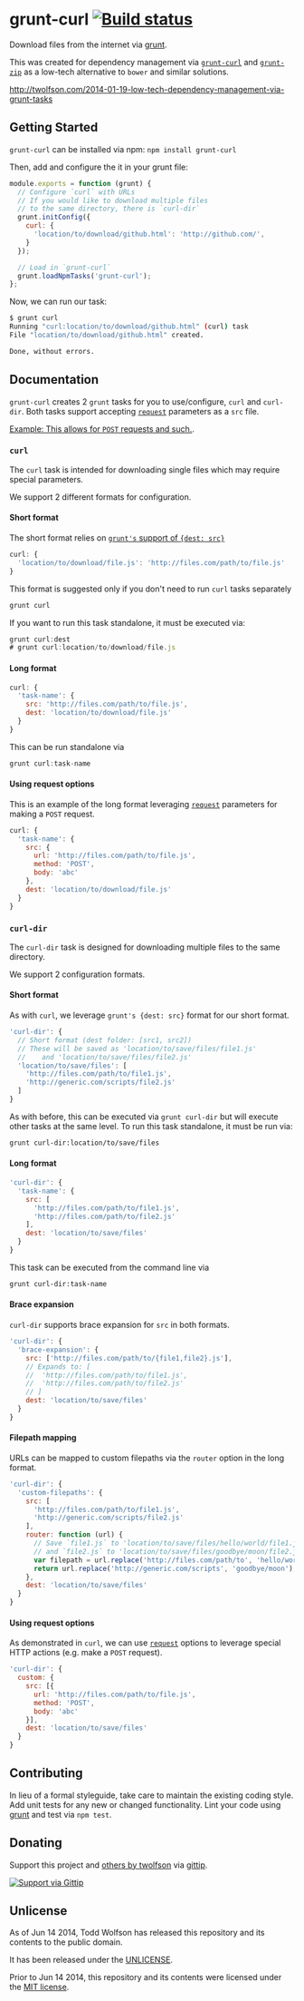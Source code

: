 # grunt-curl [![Build status](https://travis-ci.org/twolfson/grunt-curl.png?branch=master)](https://travis-ci.org/twolfson/grunt-curl)

Download files from the internet via [grunt][].

This was created for dependency management via [`grunt-curl`][] and [`grunt-zip`][] as a low-tech alternative to `bower` and similar solutions.

http://twolfson.com/2014-01-19-low-tech-dependency-management-via-grunt-tasks

[grunt]: http://gruntjs.com/
[`grunt-curl`]: https://github.com/twolfson/grunt-curl
[`grunt-zip`]: https://github.com/twolfson/grunt-zip

## Getting Started
`grunt-curl` can be installed via npm: `npm install grunt-curl`

Then, add and configure the it in your grunt file:

```js
module.exports = function (grunt) {
  // Configure `curl` with URLs
  // If you would like to download multiple files
  // to the same directory, there is `curl-dir`
  grunt.initConfig({
    curl: {
      'location/to/download/github.html': 'http://github.com/',
    }
  });

  // Load in `grunt-curl`
  grunt.loadNpmTasks('grunt-curl');
};
```

Now, we can run our task:

```bash
$ grunt curl
Running "curl:location/to/download/github.html" (curl) task
File "location/to/download/github.html" created.

Done, without errors.
```

## Documentation
`grunt-curl` creates 2 `grunt` tasks for you to use/configure, `curl` and `curl-dir`. Both tasks support accepting [`request`] parameters as a `src` file.

[Example: This allows for `POST` requests and such.][post-example].

[`request`]: https://github.com/mikeal/request
[post-example]: #using-request-options

### `curl`
The `curl` task is intended for downloading single files which may require special parameters.

We support 2 different formats for configuration.

#### Short format
The short format relies on [`grunt's` support of `{dest: src}`][grunt-short-format]

[grunt-short-format]: http://gruntjs.com/configuring-tasks#older-formats

```js
curl: {
  'location/to/download/file.js': 'http://files.com/path/to/file.js'
}
```

This format is suggested only if you don't need to run `curl` tasks separately

```js
grunt curl
```

If you want to run this task standalone, it must be executed via:

```js
grunt curl:dest
# grunt curl:location/to/download/file.js
```

#### Long format
```js
curl: {
  'task-name': {
    src: 'http://files.com/path/to/file.js',
    dest: 'location/to/download/file.js'
  }
}
```

This can be run standalone via

```js
grunt curl:task-name
```

#### Using request options
This is an example of the long format leveraging [`request`][] parameters for making a `POST` request.

```js
curl: {
  'task-name': {
    src: {
      url: 'http://files.com/path/to/file.js',
      method: 'POST',
      body: 'abc'
    },
    dest: 'location/to/download/file.js'
  }
}
```

### `curl-dir`
The `curl-dir` task is designed for downloading multiple files to the same directory.

We support 2 configuration formats.

#### Short format
As with `curl`, we leverage `grunt's {dest: src}` format for our short format.

```js
'curl-dir': {
  // Short format (dest folder: [src1, src2])
  // These will be saved as 'location/to/save/files/file1.js'
  //    and 'location/to/save/files/file2.js'
  'location/to/save/files': [
    'http://files.com/path/to/file1.js',
    'http://generic.com/scripts/file2.js'
  ]
}
```

As with before, this can be executed via `grunt curl-dir` but will execute other tasks at the same level. To run this task standalone, it must be run via:

```bash
grunt curl-dir:location/to/save/files
```

#### Long format
```js
'curl-dir': {
  'task-name': {
    src: [
      'http://files.com/path/to/file1.js',
      'http://files.com/path/to/file2.js'
    ],
    dest: 'location/to/save/files'
  }
}
```

This task can be executed from the command line via

```bash
grunt curl-dir:task-name
```

#### Brace expansion
`curl-dir` supports brace expansion for `src` in both formats.

```js
'curl-dir': {
  'brace-expansion': {
    src: ['http://files.com/path/to/{file1,file2}.js'],
    // Expands to: [
    //  'http://files.com/path/to/file1.js',
    //  'http://files.com/path/to/file2.js'
    // ]
    dest: 'location/to/save/files'
  }
}
```

#### Filepath mapping
URLs can be mapped to custom filepaths via the `router` option in the long format.

```js
'curl-dir': {
  'custom-filepaths': {
    src: [
      'http://files.com/path/to/file1.js',
      'http://generic.com/scripts/file2.js'
    ],
    router: function (url) {
      // Save `file1.js` to 'location/to/save/files/hello/world/file1.js'
      // and `file2.js` to 'location/to/save/files/goodbye/moon/file2.js'
      var filepath = url.replace('http://files.com/path/to', 'hello/world');
      return url.replace('http://generic.com/scripts', 'goodbye/moon');
    },
    dest: 'location/to/save/files'
  }
}
```

#### Using request options
As demonstrated in `curl`, we can use [`request`][] options to leverage special HTTP actions (e.g. make a `POST` request).

```js
'curl-dir': {
  custom: {
    src: [{
      url: 'http://files.com/path/to/file.js',
      method: 'POST',
      body: 'abc'
    }],
    dest: 'location/to/save/files'
  }
}
```

## Contributing
In lieu of a formal styleguide, take care to maintain the existing coding style. Add unit tests for any new or changed functionality. Lint your code using [grunt][grunt] and test via `npm test`.

## Donating
Support this project and [others by twolfson][gittip] via [gittip][].

[![Support via Gittip][gittip-badge]][gittip]

[gittip-badge]: https://rawgithub.com/twolfson/gittip-badge/master/dist/gittip.png
[gittip]: https://www.gittip.com/twolfson

## Unlicense
As of Jun 14 2014, Todd Wolfson has released this repository and its contents to the public domain.

It has been released under the [UNLICENSE][].

[UNLICENSE]: UNLICENSE

Prior to Jun 14 2014, this repository and its contents were licensed under the [MIT license][].

[MIT license]: https://github.com/twolfson/grunt-curl/blob/1.5.1/LICENSE-MIT
